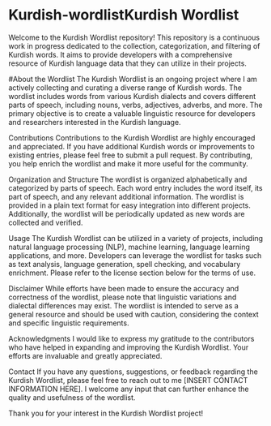 # Kurdish-wordlistKurdish Wordlist
Welcome to the Kurdish Wordlist repository! This repository is a continuous work in progress dedicated to the collection, categorization, and filtering of Kurdish words. It aims to provide developers with a comprehensive resource of Kurdish language data that they can utilize in their projects.

#About the Wordlist
The Kurdish Wordlist is an ongoing project where I am actively collecting and curating a diverse range of Kurdish words. The wordlist includes words from various Kurdish dialects and covers different parts of speech, including nouns, verbs, adjectives, adverbs, and more. The primary objective is to create a valuable linguistic resource for developers and researchers interested in the Kurdish language.

Contributions
Contributions to the Kurdish Wordlist are highly encouraged and appreciated. If you have additional Kurdish words or improvements to existing entries, please feel free to submit a pull request. By contributing, you help enrich the wordlist and make it more useful for the community.

Organization and Structure
The wordlist is organized alphabetically and categorized by parts of speech. Each word entry includes the word itself, its part of speech, and any relevant additional information. The wordlist is provided in a plain text format for easy integration into different projects. Additionally, the wordlist will be periodically updated as new words are collected and verified.

Usage
The Kurdish Wordlist can be utilized in a variety of projects, including natural language processing (NLP), machine learning, language learning applications, and more. Developers can leverage the wordlist for tasks such as text analysis, language generation, spell checking, and vocabulary enrichment. Please refer to the license section below for the terms of use.

Disclaimer
While efforts have been made to ensure the accuracy and correctness of the wordlist, please note that linguistic variations and dialectal differences may exist. The wordlist is intended to serve as a general resource and should be used with caution, considering the context and specific linguistic requirements.

Acknowledgments
I would like to express my gratitude to the contributors who have helped in expanding and improving the Kurdish Wordlist. Your efforts are invaluable and greatly appreciated.

Contact
If you have any questions, suggestions, or feedback regarding the Kurdish Wordlist, please feel free to reach out to me [INSERT CONTACT INFORMATION HERE]. I welcome any input that can further enhance the quality and usefulness of the wordlist.

Thank you for your interest in the Kurdish Wordlist project!
